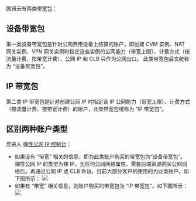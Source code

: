 
腾讯云有两类带宽包：
## 设备带宽包
第一类设备带宽包是针对公网费用设备上结算的账户，即创建 CVM 实例、NAT 网关实例、VPN 网关实例时指定这些实例的公网能力（带宽上限）、计费方式（按流量计费、按带宽计费），公网 IP 和 CLB 只作为公网出口。 此类带宽包后文统称为 “设备带宽包”。
## IP 带宽包
第二类 IP 带宽包是针对创建公网 IP 时指定该 IP 公网能力（带宽上限）、计费方式（按流量计费、按带宽计费）的账户，此类带宽包统称为 “IP 带宽包”。

## 区别两种账户类型
您进入 [弹性公网 IP 控制台](https://console.cloud.tencent.com/cvm/eip)：
- 如果没有 “带宽” 相关的信息，即为此类账户购买的带宽包为“设备带宽包”。弹性公网 IP 的类型为裸 IP，无任何公网网络属性，需要后端资源购买公网网络后，再通过公网 IP 或 CLB 外访。目前大部分客户的使用的为此类账户。如下图所示：
![](https://main.qcloudimg.com/raw/ecf25a9e29c26f3c42b2d7d3b959bf8a.png)
- 如果有 “带宽” 相关信息，则账户购买的带宽包为 “IP 带宽包”。如下图所示：
![](https://main.qcloudimg.com/raw/9c479cc7157b28ca25c0c73a2498a5bf.png)
